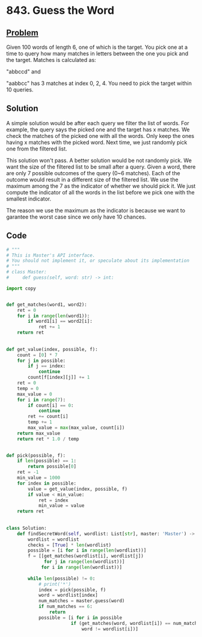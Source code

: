 # 843. Guess the Word
## [Problem](https://leetcode.com/problems/guess-the-word/)
Given 100 words of length 6, one of which is the target.
You pick one at a time to query how many matches in letters between the one you pick and the target.
Matches is calculated as: 

"abbccd" and 

"aabbcc" has 3 matches at index 0, 2, 4.
You need to pick the target within 10 queries.
## Solution
A simple solution would be after each query we filter the list of words.
For example, the query says the picked one and the target has x matches.
We check the matches of the picked one with all the words.
Only keep the ones having x matches with the picked word.
Next time, we just randomly pick one from the filtered list.

This solution won't pass.
A better solution would be not randomly pick.
We want the size of the filtered list to be small after a query.
Given a word, there are only 7 possible outcomes of the query (0~6 matches).
Each of the outcome would result in a different size of the filtered list.
We use the maximum among the 7 as the indicator of whether we should pick it.
We just compute the indicator of all the words in the list before we pick one with the smallest indicator.

The reason we use the maximum as the indicator is because we want to garantee the worst case since we only have 10 chances.

## Code
```python
# """
# This is Master's API interface.
# You should not implement it, or speculate about its implementation
# """
# class Master:
#     def guess(self, word: str) -> int:

import copy


def get_matches(word1, word2):
    ret = 0
    for i in range(len(word1)):
        if word1[i] == word2[i]:
            ret += 1
    return ret
    
    
def get_value(index, possible, f):
    count = [0] * 7
    for j in possible:
        if j == index:
            continue
        count[f[index][j]] += 1
    ret = 0
    temp = 0
    max_value = 0
    for i in range(7):
        if count[i] == 0:
            continue
        ret += count[i]
        temp += 1
        max_value = max(max_value, count[i])
    return max_value
    return ret * 1.0 / temp

    
def pick(possible, f):
    if len(possible) == 1:
        return possible[0]
    ret = -1
    min_value = 1000
    for index in possible:
        value = get_value(index, possible, f)
        if value < min_value:
            ret = index
            min_value = value
    return ret
    
    
class Solution:
    def findSecretWord(self, wordlist: List[str], master: 'Master') -> None:
        wordlist = wordlist
        checks = [True] * len(wordlist)
        possible = [i for i in range(len(wordlist))]
        f = [[get_matches(wordlist[i], wordlist[j]) 
              for j in range(len(wordlist))] 
             for i in range(len(wordlist))]
        
        while len(possible) != 0:
            # print('*')
            index = pick(possible, f)
            word = wordlist[index]
            num_matches = master.guess(word)
            if num_matches == 6:
                return
            possible = [i for i in possible
                        if (get_matches(word, wordlist[i]) == num_matches and
                            word != wordlist[i])]
```
